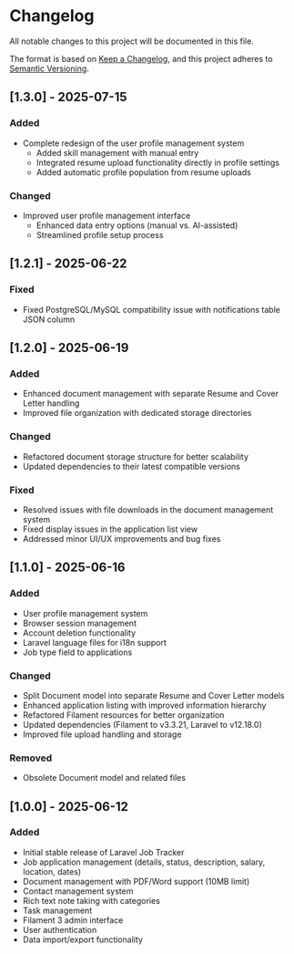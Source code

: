 # Changelog

All notable changes to this project will be documented in this file.

The format is based on [Keep a Changelog](https://keepachangelog.com/en/1.0.0/),
and this project adheres to [Semantic Versioning](https://semver.org/spec/v2.0.0.html).

## [1.3.0] - 2025-07-15
### Added
- Complete redesign of the user profile management system
  - Added skill management with manual entry
  - Integrated resume upload functionality directly in profile settings
  - Added automatic profile population from resume uploads

### Changed
- Improved user profile management interface
  - Enhanced data entry options (manual vs. AI-assisted)
  - Streamlined profile setup process

## [1.2.1] - 2025-06-22
### Fixed
- Fixed PostgreSQL/MySQL compatibility issue with notifications table JSON column

## [1.2.0] - 2025-06-19
### Added
- Enhanced document management with separate Resume and Cover Letter handling
- Improved file organization with dedicated storage directories

### Changed
- Refactored document storage structure for better scalability
- Updated dependencies to their latest compatible versions

### Fixed
- Resolved issues with file downloads in the document management system
- Fixed display issues in the application list view
- Addressed minor UI/UX improvements and bug fixes

## [1.1.0] - 2025-06-16
### Added
- User profile management system
- Browser session management
- Account deletion functionality
- Laravel language files for i18n support
- Job type field to applications

### Changed
- Split Document model into separate Resume and Cover Letter models
- Enhanced application listing with improved information hierarchy
- Refactored Filament resources for better organization
- Updated dependencies (Filament to v3.3.21, Laravel to v12.18.0)
- Improved file upload handling and storage

### Removed
- Obsolete Document model and related files

## [1.0.0] - 2025-06-12
### Added
- Initial stable release of Laravel Job Tracker
- Job application management (details, status, description, salary, location, dates)
- Document management with PDF/Word support (10MB limit)
- Contact management system
- Rich text note taking with categories
- Task management
- Filament 3 admin interface
- User authentication
- Data import/export functionality
